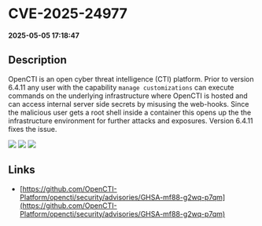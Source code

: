 # CVE-2025-24977

**2025-05-05 17:18:47**

## Description
OpenCTI is an open cyber threat intelligence (CTI) platform. Prior to version 6.4.11 any user with the capability `manage customizations` can execute commands on the underlying infrastructure where OpenCTI is hosted and can access internal server side secrets by misusing the web-hooks. Since the malicious user gets a root shell inside a container this opens up the the infrastructure environment for further attacks and exposures. Version 6.4.11 fixes the issue.

![](https://img.shields.io/static/v1?label=Score&message=9.1&color=red)
![](https://img.shields.io/static/v1?label=Severity&message=CRITICAL&color=red)
![](https://img.shields.io/static/v1?label=CWE&message=RCE&color=green)

## Links
- [https://github.com/OpenCTI-Platform/opencti/security/advisories/GHSA-mf88-g2wq-p7qm](https://github.com/OpenCTI-Platform/opencti/security/advisories/GHSA-mf88-g2wq-p7qm)
